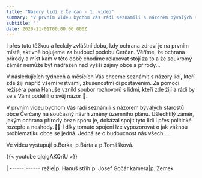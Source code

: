 ```yaml
---
title: "Názory lidí z Čerčan - 1. video"
summary: "V prvním videu bychom Vás rádi seznámili s názorem bývalých starostů obce Čerčany na současný návrh změny územního plánu"
subtitle: ''
date: 2020-11-01T00:00:00.000Z
---
```


I přes tuto těžkou a leckdy zvláštní dobu, kdy ochrana zdraví je na prvním místě, aktivně bojujeme za budoucí podobu Čerčan. Věříme, že ochrana přírody a míst kam v této době chodíme relaxovat stojí za to a že soukromý záměr nemůže být nadřazen nad vyšší zájmy obce a přírody...

V následujících týdnech a měsících Vás chceme seznámit s názory lidí, kteří zde žijí napříč všemi vrstvami, zkušenostmi či postavením. Za pomoci režiséra pana Hanuše vznikl soubor rozhovorů s lidmi, kteří zde žijí a rádi by se s Vámi podělili o svůj názor 🙂.

V prvním videu bychom Vás rádi seznámili s názorem bývalých starostů obce Čerčany na současný návrh změny územního plánu. Ušlechtilý záměr, jakým ochrana přírody beze sporu je, dokázal spojit tyto lidi i přes politické rozepře a neshody.🙏🏻 I díky tomuto spojení lze vypozorovat o jak vážnou problematiku obce se jedná. Jedná se o budoucnost nás všech.....

Ve videu vystupují p.Berka, p.Bárta a p.Tomášková.

{{< youtube qlqigAKQriU >}}

| 
------|------
režie|p. Hanuš
střih|p. Josef Gočár
kamera|p. Zemek

